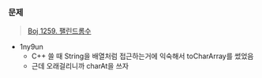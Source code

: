 ### 문제
> [Boj 1259. 팰린드롬수](https://www.acmicpc.net/problem/1259)

* 1ny9un
	* C++ 쓸 때 String을 배열처럼 접근하는거에 익숙해서 toCharArray를 썼었음
	* 근데 오래걸리니까 charAt을 쓰자